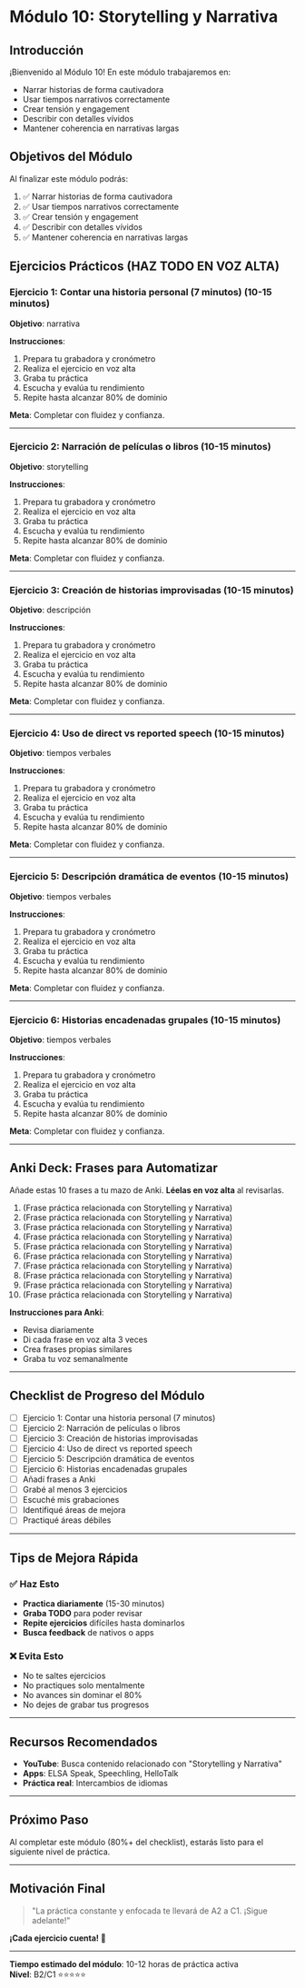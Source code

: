 # Módulo 10: Storytelling y Narrativa

## Introducción

¡Bienvenido al Módulo 10! En este módulo trabajaremos en:

- Narrar historias de forma cautivadora
- Usar tiempos narrativos correctamente
- Crear tensión y engagement
- Describir con detalles vívidos
- Mantener coherencia en narrativas largas

## Objetivos del Módulo

Al finalizar este módulo podrás:

1. ✅ Narrar historias de forma cautivadora
2. ✅ Usar tiempos narrativos correctamente
3. ✅ Crear tensión y engagement
4. ✅ Describir con detalles vívidos
5. ✅ Mantener coherencia en narrativas largas

## Ejercicios Prácticos (HAZ TODO EN VOZ ALTA)

### Ejercicio 1: Contar una historia personal (7 minutos) (10-15 minutos)

**Objetivo**: narrativa

**Instrucciones**:
1. Prepara tu grabadora y cronómetro
2. Realiza el ejercicio en voz alta
3. Graba tu práctica
4. Escucha y evalúa tu rendimiento
5. Repite hasta alcanzar 80% de dominio

**Meta**: Completar con fluidez y confianza.

---

### Ejercicio 2: Narración de películas o libros (10-15 minutos)

**Objetivo**:  storytelling

**Instrucciones**:
1. Prepara tu grabadora y cronómetro
2. Realiza el ejercicio en voz alta
3. Graba tu práctica
4. Escucha y evalúa tu rendimiento
5. Repite hasta alcanzar 80% de dominio

**Meta**: Completar con fluidez y confianza.

---

### Ejercicio 3: Creación de historias improvisadas (10-15 minutos)

**Objetivo**:  descripción

**Instrucciones**:
1. Prepara tu grabadora y cronómetro
2. Realiza el ejercicio en voz alta
3. Graba tu práctica
4. Escucha y evalúa tu rendimiento
5. Repite hasta alcanzar 80% de dominio

**Meta**: Completar con fluidez y confianza.

---

### Ejercicio 4: Uso de direct vs reported speech (10-15 minutos)

**Objetivo**:  tiempos verbales

**Instrucciones**:
1. Prepara tu grabadora y cronómetro
2. Realiza el ejercicio en voz alta
3. Graba tu práctica
4. Escucha y evalúa tu rendimiento
5. Repite hasta alcanzar 80% de dominio

**Meta**: Completar con fluidez y confianza.

---

### Ejercicio 5: Descripción dramática de eventos (10-15 minutos)

**Objetivo**:  tiempos verbales

**Instrucciones**:
1. Prepara tu grabadora y cronómetro
2. Realiza el ejercicio en voz alta
3. Graba tu práctica
4. Escucha y evalúa tu rendimiento
5. Repite hasta alcanzar 80% de dominio

**Meta**: Completar con fluidez y confianza.

---

### Ejercicio 6: Historias encadenadas grupales (10-15 minutos)

**Objetivo**:  tiempos verbales

**Instrucciones**:
1. Prepara tu grabadora y cronómetro
2. Realiza el ejercicio en voz alta
3. Graba tu práctica
4. Escucha y evalúa tu rendimiento
5. Repite hasta alcanzar 80% de dominio

**Meta**: Completar con fluidez y confianza.

---

## Anki Deck: Frases para Automatizar

Añade estas 10 frases a tu mazo de Anki. **Léelas en voz alta** al revisarlas.

1. (Frase práctica relacionada con Storytelling y Narrativa)
2. (Frase práctica relacionada con Storytelling y Narrativa)
3. (Frase práctica relacionada con Storytelling y Narrativa)
4. (Frase práctica relacionada con Storytelling y Narrativa)
5. (Frase práctica relacionada con Storytelling y Narrativa)
6. (Frase práctica relacionada con Storytelling y Narrativa)
7. (Frase práctica relacionada con Storytelling y Narrativa)
8. (Frase práctica relacionada con Storytelling y Narrativa)
9. (Frase práctica relacionada con Storytelling y Narrativa)
10. (Frase práctica relacionada con Storytelling y Narrativa)

**Instrucciones para Anki**:
- Revisa diariamente
- Di cada frase en voz alta 3 veces
- Crea frases propias similares
- Graba tu voz semanalmente

---

## Checklist de Progreso del Módulo

- [ ] Ejercicio 1: Contar una historia personal (7 minutos)
- [ ] Ejercicio 2: Narración de películas o libros
- [ ] Ejercicio 3: Creación de historias improvisadas
- [ ] Ejercicio 4: Uso de direct vs reported speech
- [ ] Ejercicio 5: Descripción dramática de eventos
- [ ] Ejercicio 6: Historias encadenadas grupales
- [ ] Añadí frases a Anki
- [ ] Grabé al menos 3 ejercicios
- [ ] Escuché mis grabaciones
- [ ] Identifiqué áreas de mejora
- [ ] Practiqué áreas débiles

---

## Tips de Mejora Rápida

### ✅ Haz Esto
- **Practica diariamente** (15-30 minutos)
- **Graba TODO** para poder revisar
- **Repite ejercicios** difíciles hasta dominarlos
- **Busca feedback** de nativos o apps

### ❌ Evita Esto
- No te saltes ejercicios
- No practiques solo mentalmente
- No avances sin dominar el 80%
- No dejes de grabar tus progresos

---

## Recursos Recomendados

- **YouTube**: Busca contenido relacionado con "Storytelling y Narrativa"
- **Apps**: ELSA Speak, Speechling, HelloTalk
- **Práctica real**: Intercambios de idiomas

---

## Próximo Paso

Al completar este módulo (80%+ del checklist), estarás listo para el siguiente nivel de práctica.

---

## Motivación Final

> "La práctica constante y enfocada te llevará de A2 a C1. ¡Sigue adelante!"

**¡Cada ejercicio cuenta! 🚀**

---

**Tiempo estimado del módulo**: 10-12 horas de práctica activa  
**Nivel**: B2/C1 ⭐⭐⭐⭐⭐
